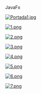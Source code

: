 JavaFx 


[![Portada1.jpg](https://i.postimg.cc/HkmC0MwD/Portada1.jpg)](https://postimg.cc/GHXNdHgq) 


[![1.png](https://i.postimg.cc/Fs4PTXK8/1.png)](https://postimg.cc/MX9bG4Vm) 


[![2.png](https://i.postimg.cc/wMHhQHkk/2.png)](https://postimg.cc/G878bWVB) 


[![3.png](https://i.postimg.cc/FH2kxNrJ/3.png)](https://postimg.cc/BjBvSW1q) 


[![4.png](https://i.postimg.cc/j2mRrqkH/4.png)](https://postimg.cc/dZ2b2FF3) 


[![5.png](https://i.postimg.cc/qRgfMVKj/5.png)](https://postimg.cc/62sbYPYv)  


[![6.png](https://i.postimg.cc/Gm7n0m8H/6.png)](https://postimg.cc/v4VNfMvs) 


[![7.png](https://i.postimg.cc/R0gQ9qwJ/7.png)](https://postimg.cc/06JJ0kW9)
